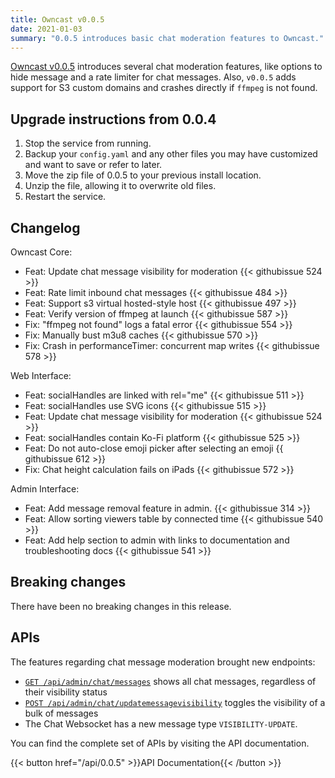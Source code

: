 ```yaml
---
title: Owncast v0.0.5
date: 2021-01-03
summary: "0.0.5 introduces basic chat moderation features to Owncast."
---
```


[Owncast v0.0.5](https://github.com/owncast/owncast/milestone/8?closed=1) introduces several chat moderation features, like options to hide message and a rate limiter for chat messages. Also, `v0.0.5` adds support for S3 custom domains and crashes directly if `ffmpeg` is not found.


## Upgrade instructions from 0.0.4

1. Stop the service from running.
1. Backup your `config.yaml` and any other files you may have customized and want to save or refer to later.
1. Move the zip file of 0.0.5 to your previous install location.
1. Unzip the file, allowing it to overwrite old files.
1. Restart the service.


## Changelog

Owncast Core:
* Feat: Update chat message visibility for moderation {{< githubissue 524 >}}
* Feat: Rate limit inbound chat messages {{< githubissue 484 >}}
* Feat: Support s3 virtual hosted-style host {{< githubissue 497 >}}
* Feat: Verify version of ffmpeg at launch {{< githubissue 587 >}}
* Fix: "ffmpeg not found" logs a fatal error {{< githubissue 554 >}}
* Fix: Manually bust m3u8 caches {{< githubissue 570 >}}
* Fix: Crash in performanceTimer: concurrent map writes {{< githubissue 578 >}}


Web Interface:
* Feat: socialHandles are linked with rel="me" {{< githubissue 511 >}}
* Feat: socialHandles use SVG icons {{< githubissue 515 >}}
* Feat: Update chat message visibility for moderation {{< githubissue 524 >}}
* Feat: socialHandles contain Ko-Fi platform {{< githubissue 525 >}}
* Feat: Do not auto-close emoji picker after selecting an emoji {{ githubissue 612 >}}
* Fix: Chat height calculation fails on iPads {{< githubissue 572 >}}


Admin Interface:
* Feat: Add message removal feature in admin. {{< githubissue 314 >}}
* Feat: Allow sorting viewers table by connected time {{< githubissue 540 >}}
* Feat: Add help section to admin with links to documentation and troubleshooting docs {{< githubissue 541 >}}


## Breaking changes

There have been no breaking changes in this release.


## APIs

The features regarding chat message moderation brought new endpoints:

* [`GET /api/admin/chat/messages`](https://owncast.online/api/0.0.5/#tag/Admin/paths/~1api~1admin~1chat~1messages/get) shows all chat messages, regardless of their visibility status
* [`POST /api/admin/chat/updatemessagevisibility`](https://owncast.online/api/development/#tag/Admin/paths/~1api~1admin~1chat~1updatemessagevisibility/post) toggles the visibility of a bulk of messages
* The Chat Websocket has a new message type `VISIBILITY-UPDATE`.


You can find the complete set of APIs by visiting the API documentation.

{{< button href="/api/0.0.5" >}}API Documentation{{< /button >}}
